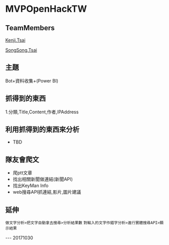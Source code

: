 # MVPOpenHackTW
## TeamMembers
[Kenji.Tsai]("")

[SongSong.Tsai]("")
## 主題
Bot+資料收集+(Power BI)
## 抓得到的東西
1.分類,Title,Content,作者,IPAddress
## 利用抓得到的東西來分析
- TBD
## 隊友會爬文
- 爬ptt文章
- 找出相關新聞做連結(新聞API)
- 找出KeyMan Info
- web搜尋API抓連結,影片,圖片建議

## 延伸
`做文字分析>把文字自動拿去搜尋>分析結果數`
`對輸入的文字作錯字分析>進行實體搜尋API>顯示結果`

--- 20171030

